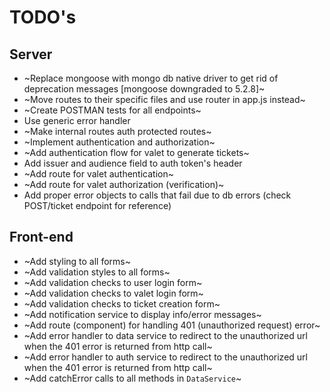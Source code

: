 # TODO's

## Server

* ~Replace mongoose with mongo db native driver to get rid of deprecation messages [mongoose downgraded to 5.2.8]~
* ~Move routes to their specific files and use router in app.js instead~
* ~Create POSTMAN tests for all endpoints~
* Use generic error handler
* ~Make internal routes auth protected routes~
* ~Implement authentication and authorization~
* ~Add authentication flow for valet to generate tickets~
* Add issuer and audience field to auth token's header
* ~Add route for valet authentication~
* ~Add route for valet authorization (verification)~
* Add proper error objects to calls that fail due to db errors (check POST/ticket endpoint for reference)

## Front-end

* ~Add styling to all forms~
* ~Add validation styles to all forms~
* ~Add validation checks to user login form~
* ~Add validation checks to valet login form~
* ~Add validation checks to ticket creation form~
* ~Add notification service to display info/error messages~
* ~Add route (component) for handling 401 (unauthorized request) error~
* ~Add error handler to data service to redirect to the unauthorized url when the 401 error is returned from http call~
* ~Add error handler to auth service to redirect to the unauthorized url when the 401 error is returned from http call~
* ~Add catchError calls to all methods in `DataService`~